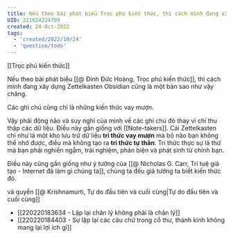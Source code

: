 ```yaml
---
title: Nếu theo bài phát biểu Trọc phú kiến thức, thì cách mình đang xây dựng Obsidian cũng là một bản sao như vậy
UID: 221024224709
created: 24-Oct-2022
tags:
  - 'created/2022/10/24'
  - 'question/todo'
---
```

[[Trọc phú kiến thức]]

Nếu theo bài phát biểu [[@ Đinh Đức Hoàng, Trọc phú kiến thức]], thì cách mình đang xây dựng Zettelkasten Obsidian cũng là một bản sao như vậy chăng. 

Các ghi chú cũng chỉ là những kiến thức vay mượn.

Vậy phải động não và suy nghĩ của mình về các ghi chú đó thay vì chỉ thu thập các dữ liệu. Điều này gần giống với [[Note-takers]]. Cái Zettelkasten chỉ như là một kho lưu trữ dữ liệu **tri thức vay mượn** mà bộ não bạn không thể nhớ được, điều mà không tạo ra **tri thức tự thân**. Tri thức thực sự là thứ mà bạn phải nghiền ngẫm, trải nghiệm, phản biện và phát sinh từ chính bạn. 

Điều này cũng gần giống như ý tưởng của [[@ Nicholas G. Carr, Trí tuệ giả tạo - Internet đã làm gì chúng ta]], chúng ta đều giả tưởng ta biết kiến thức đó.

và quyển [[@ Krishnamurti, Tự do đầu tiên và cuối cùng|Tự do đầu tiên và cuối cùng]]
- [[220220183634 - Lặp lại chân lý không phải là chân lý]]
- [[220220184403 - Sự lặp lại các câu chữ trong cổ thư, thánh kinh không mang lại lợi ích gì]]

